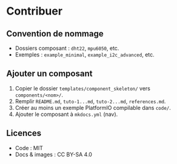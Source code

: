 # Contribuer

## Convention de nommage
- Dossiers composant : `dht22`, `mpu6050`, etc.
- Exemples : `example_minimal`, `example_i2c_advanced`, etc.

## Ajouter un composant
1. Copier le dossier `templates/component_skeleton/` vers `components/<nom>/`.
2. Remplir `README.md`, `tuto-1...md`, `tuto-2...md`, `references.md`.
3. Créer au moins un exemple PlatformIO compilable dans `code/`.
4. Ajouter le composant à `mkdocs.yml` (nav).

## Licences
- Code : MIT
- Docs & images : CC BY-SA 4.0

